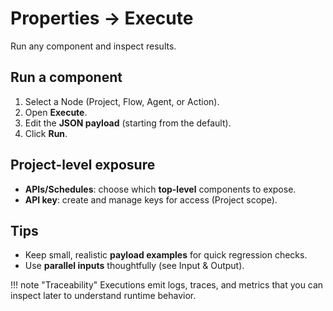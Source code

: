 # Properties → Execute

Run any component and inspect results.

## Run a component
1. Select a Node (Project, Flow, Agent, or Action).
2. Open **Execute**.
3. Edit the **JSON payload** (starting from the default).
4. Click **Run**.

## Project-level exposure
- **APIs/Schedules**: choose which **top-level** components to expose.
- **API key**: create and manage keys for access (Project scope).

## Tips
- Keep small, realistic **payload examples** for quick regression checks.
- Use **parallel inputs** thoughtfully (see Input & Output).

!!! note "Traceability"
    Executions emit logs, traces, and metrics that you can inspect later to understand runtime behavior.
